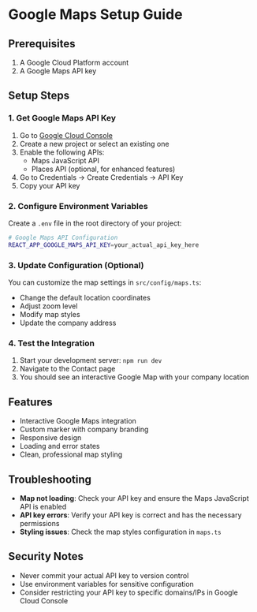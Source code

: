 # Google Maps Setup Guide

## Prerequisites
1. A Google Cloud Platform account
2. A Google Maps API key

## Setup Steps

### 1. Get Google Maps API Key
1. Go to [Google Cloud Console](https://console.cloud.google.com/)
2. Create a new project or select an existing one
3. Enable the following APIs:
   - Maps JavaScript API
   - Places API (optional, for enhanced features)
4. Go to Credentials → Create Credentials → API Key
5. Copy your API key

### 2. Configure Environment Variables
Create a `.env` file in the root directory of your project:

```bash
# Google Maps API Configuration
REACT_APP_GOOGLE_MAPS_API_KEY=your_actual_api_key_here
```

### 3. Update Configuration (Optional)
You can customize the map settings in `src/config/maps.ts`:
- Change the default location coordinates
- Adjust zoom level
- Modify map styles
- Update the company address

### 4. Test the Integration
1. Start your development server: `npm run dev`
2. Navigate to the Contact page
3. You should see an interactive Google Map with your company location

## Features
- Interactive Google Maps integration
- Custom marker with company branding
- Responsive design
- Loading and error states
- Clean, professional map styling

## Troubleshooting
- **Map not loading**: Check your API key and ensure the Maps JavaScript API is enabled
- **API key errors**: Verify your API key is correct and has the necessary permissions
- **Styling issues**: Check the map styles configuration in `maps.ts`

## Security Notes
- Never commit your actual API key to version control
- Use environment variables for sensitive configuration
- Consider restricting your API key to specific domains/IPs in Google Cloud Console
